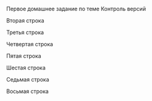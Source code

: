 Первое домашнее задание по теме Контроль версий

Вторая строка

Третья строка

Четвертая строка

Пятая строка

Шестая строка

Седьмая строка

Восьмая строка

